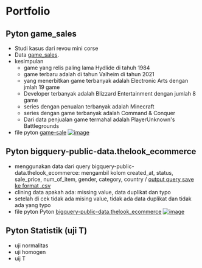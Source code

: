 # Portfolio

## Pyton game_sales 
* Studi kasus dari revou mini corse
* Data [game_sales](https://drive.google.com/file/d/1KJNWrgby_LDX3RsTFKGHrSBAfnb8iKeL/view?usp=sharing). 
* kesimpulan
  - game yang relis paling lama Hydlide di tahuh 1984
  - game terbaru adalah di tahun Valheim di tahun 2021 
  - yang menerbitkan game terbanyak adalah Electronic Arts dengan jmlah 19 game
  - Developer terbanyak adalah Blizzard Entertainment dengan jumlah 8 game
  - series dengan penualan terbanyak adalah Minecraft
  - series dengan game terbanyak adalah Command & Conquer
  - Dari data penjualan game termahal adalah PlayerUnknown's Battlegrounds 
* file pyton [game-sale](https://github.com/AhmadFirmanto/Portfolio/blob/main/sales_games.ipynb) 
[![image](https://user-images.githubusercontent.com/122749604/213897227-f69b1ca0-3ca3-4505-9bfe-77222323ff4e.png)](https://colab.research.google.com/drive/1BYkHfYRX-cTWyPoyNGsPO6_BBnLuA1Gl?usp=sharing)

## Pyton bigquery-public-data.thelook_ecommerce
* menggunakan data dari query bigquery-public-data.thelook_ecommerce: mengambil kolom created_at, status, sale_price, num_of_item, gender, category, country / [output query save ke format .csv](https://drive.google.com/file/d/1Kh25KYPkE7i7J3cDDuEHGg6EHu4F39sj/view?usp=sharing)
* clining data apakah ada: missing value, data duplikat dan typo
* setelah di cek tidak ada mising value, tidak ada data duplikat dan tidak ada yang typo
* file pyton Pyton [bigquery-public-data.thelook_ecommerce](https://github.com/AhmadFirmanto/Portfolio-pyton/blob/main/fiktif_pyton_visual.ipynb)
[![image](https://user-images.githubusercontent.com/122749604/213897227-f69b1ca0-3ca3-4505-9bfe-77222323ff4e.png)](https://colab.research.google.com/drive/18EKBquVk-DmyIXAMa9xKfVu48PfMkkSw?usp=sharing)

## Pyton Statistik (uji T)
* uji normalitas
* uji homogen
* uij T
